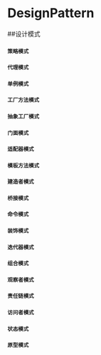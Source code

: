 # DesignPattern
##设计模式

#### `策略模式`
#### `代理模式`
#### `单例模式`
#### `工厂方法模式`
#### `抽象工厂模式`
#### `门面模式`
#### `适配器模式`
#### `模板方法模式`
#### `建造者模式`
#### `桥接模式`
#### `命令模式`
#### `装饰模式`
#### `迭代器模式`
#### `组合模式`
#### `观察者模式`
#### `责任链模式`
#### `访问者模式`
#### `状态模式`
#### `原型模式`